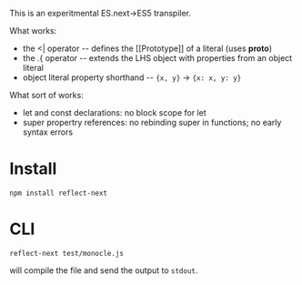 
This is an experitmental ES.next->ES5 transpiler.

What works:
 *  the <| operator -- defines the [[Prototype]] of a literal (uses __proto__)
 *  the .{ operator -- extends the LHS object with properties from an object literal
 * object literal property shorthand -- `{x, y}` -> `{x: x, y: y}`

What sort of works:
 *  let and const declarations: no block scope for let
 *  super propertry references: no rebinding super in functions; no early syntax errors

Install
==
    npm install reflect-next

CLI
==
    reflect-next test/monocle.js

will compile the file and send the output to `stdout`.
